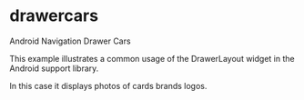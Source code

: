 drawercars
==========

Android Navigation Drawer Cars

 This example illustrates a common usage of the DrawerLayout widget in the Android support library.

 In this case it displays photos of cards brands logos.
